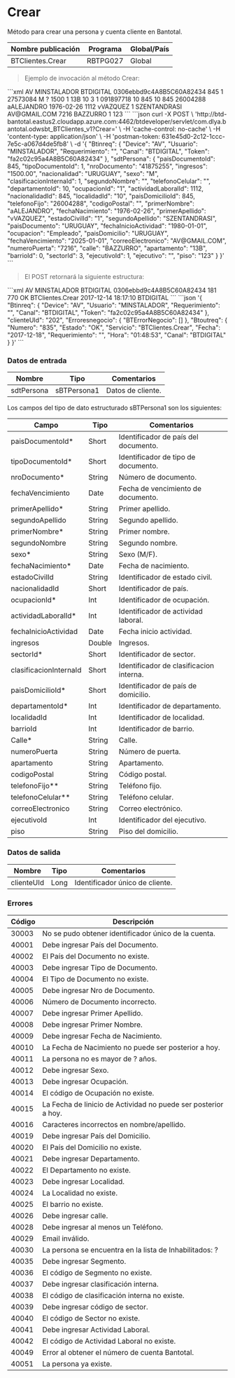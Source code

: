 # Crear 

Método para crear una persona y cuenta cliente en Bantotal. 

Nombre publicación | Programa | Global/País 
--------- | ----------- | ----------- 
BTClientes.Crear | RBTPG027 | Global 

> Ejemplo de invocación al método Crear: 

<code-group> 
<code-block title="XML" active> 
```xml 
<soapenv:Envelope xmlns:soapenv="http://schemas.xmlsoap.org/soap/envelope/" xmlns:bts="http://uy.com.dlya.bantotal/BTSOA/"> 
   <soapenv:Header/> 
   <soapenv:Body> 
      <bts:BTClientes.Crear> 
         <bts:Btinreq> 
            <bts:Device>AV</bts:Device> 
            <bts:Usuario>MINSTALADOR</bts:Usuario> 
            <bts:Requerimiento></bts:Requerimiento> 
            <bts:Canal>BTDIGITAL</bts:Canal> 
            <bts:Token>0306ebbd9c4A8B5C60A82434</bts:Token> 
         </bts:Btinreq> 
         <bts:sdtPersona> 
            <bts:paisDocumentoId>845</bts:paisDocumentoId> 
            <bts:paisDocumento></bts:paisDocumento> 
            <bts:tipoDocumentoId>1</bts:tipoDocumentoId> 
            <bts:tipoDocumento></bts:tipoDocumento> 
            <bts:nroDocumento>27573084</bts:nroDocumento> 
            <bts:segundoNombre/> 
            <bts:sexo>M</bts:sexo> 
            <bts:estadoCivil>?</bts:estadoCivil> 
            <bts:nacionalidad></bts:nacionalidad> 
            <bts:ingresos>1500</bts:ingresos> 
            <bts:ocupacionId>1</bts:ocupacionId> 
            <bts:actividadLaboral></bts:actividadLaboral> 
            <bts:apartamento>13B</bts:apartamento> 
            <bts:localidad>10</bts:localidad> 
            <bts:barrio/> 
            <bts:sectorId>3</bts:sectorId> 
            <bts:clasificacionInternaId>1</bts:clasificacionInternaId> 
            <bts:telefonoCelular>091897718</bts:telefonoCelular> 
            <bts:departamentoId>10</bts:departamentoId> 
            <bts:nacionalidadId>845</bts:nacionalidadId> 
            <bts:localidadId>10</bts:localidadId> 
            <bts:clasificacionInterna></bts:clasificacionInterna> 
            <bts:paisDomicilioId>845</bts:paisDomicilioId> 
            <bts:sector></bts:sector> 
            <bts:telefonoFijo>26004288</bts:telefonoFijo> 
            <bts:codigoPostal/> 
            <bts:primerNombre>aALEJANDRO</bts:primerNombre> 
            <bts:fechaNacimiento>1976-02-26</bts:fechaNacimiento> 
            <bts:actividadLaboralId>1112</bts:actividadLaboralId> 
            <bts:primerApellido>vVAZQUEZ</bts:primerApellido> 
            <bts:estadoCivilId>1</bts:estadoCivilId> 
            <bts:segundoApellido>SZENTANDRASI</bts:segundoApellido> 
            <bts:paisDocumento></bts:paisDocumento> 
            <bts:fechaInicioActividad/> 
            <bts:ocupacion></bts:ocupacion> 
            <bts:paisDomicilio></bts:paisDomicilio> 
            <bts:departamento></bts:departamento> 
            <bts:fechaVencimiento></bts:fechaVencimiento> 
            <bts:correoElectronico>AV@GMAIL.COM</bts:correoElectronico> 
            <bts:numeroPuerta>7216</bts:numeroPuerta> 
            <bts:calle>BAZZURRO</bts:calle> 
            <bts:barrioId></bts:barrioId> 
            <bts:ejecutivoId>1</bts:ejecutivoId> 
            <bts:ejecutivo></bts:ejecutivo> 
            <bts:piso>123</bts:piso> 
         </bts:sdtPersona> 
      </bts:BTClientes.Crear> 
   </soapenv:Body> 
</soapenv:Envelope> 
``` 
</code-block> 

<code-block title="JSON"> 
```json 
curl -X POST \ 
  'http://btd-bantotal.eastus2.cloudapp.azure.com:4462/btdeveloper/servlet/com.dlya.bantotal.odwsbt_BTClientes_v1?Crear=' \ 
  -H 'cache-control: no-cache' \ 
  -H 'content-type: application/json' \ 
  -H 'postman-token: 631e45d0-2c12-1ccc-7e5c-a067d4de5fb8' \ 
  -d '{ 
	"Btinreq": { 
		"Device": "AV", 
		"Usuario": "MINSTALADOR", 
		"Requerimiento": "", 
		"Canal": "BTDIGITAL", 
		"Token": "fa2c02c95a4A8B5C60A82434" 
	}, 
    "sdtPersona": { 
        "paisDocumentoId": 845, 
        "tipoDocumentoId": 1, 
        "nroDocumento": "41875255", 
        "ingresos": "1500.00", 
        "nacionalidad": "URUGUAY", 
        "sexo": "M", 
        "clasificacionInternaId": 1, 
        "segundoNombre": "", 
        "telefonoCelular": "", 
        "departamentoId": 10, 
        "ocupacionId": "1", 
        "actividadLaboralId": 1112, 
        "nacionalidadId": 845, 
        "localidadId": "10", 
        "paisDomicilioId": 845, 
        "telefonoFijo": "26004288", 
        "codigoPostal": "", 
        "primerNombre": "aALEJANDRO", 
        "fechaNacimiento": "1976-02-26", 
        "primerApellido": "vVAZQUEZ", 
        "estadoCivilId": "1", 
        "segundoApellido": "SZENTANDRASI", 
        "paisDocumento": "URUGUAY", 
        "fechaInicioActividad": "1980-01-01", 
        "ocupacion": "Empleado", 
        "paisDomicilio": "URUGUAY", 
        "fechaVencimiento": "2025-01-01", 
        "correoElectronico": "AV@GMAIL.COM", 
        "numeroPuerta": "7216", 
        "calle": "BAZZURRO", 
        "apartamento": "13B", 
        "barrioId": 0, 
        "sectorId": 3, 
        "ejecutivoId": 1, 
        "ejecutivo": "", 
        "piso": "123" 
} 
}' 
``` 
</code-block> 
</code-group> 

> El POST retornará la siguiente estructura: 

<code-group> 
<code-block title="XML" active> 
```xml 
<SOAP-ENV:Envelope xmlns:SOAP-ENV="http://schemas.xmlsoap.org/soap/envelope/" xmlns:xsd="http://www.w3.org/2001/XMLSchema" xmlns:SOAP-ENC="http://schemas.xmlsoap.org/soap/encoding/" xmlns:xsi="http://www.w3.org/2001/XMLSchema-instance"> 
   <SOAP-ENV:Body> 
      <BTClientes.CrearResponse xmlns="http://uy.com.dlya.bantotal/BTSOA/"> 
         <Btinreq> 
            <Device>AV</Device> 
            <Usuario>MINSTALADOR</Usuario> 
            <Requerimiento/> 
            <Canal>BTDIGITAL</Canal> 
            <Token>0306ebbd9c4A8B5C60A82434</Token> 
         </Btinreq> 
         <clienteUId>181</clienteUId> 
         <Erroresnegocio></Erroresnegocio> 
         <Btoutreq> 
            <Numero>770</Numero> 
            <Estado>OK</Estado> 
            <Servicio>BTClientes.Crear</Servicio> 
            <Fecha>2017-12-14</Fecha> 
            <Requerimiento/> 
            <Hora>18:17:10</Hora> 
            <Canal>BTDIGITAL</Canal> 
         </Btoutreq> 
      </BTClientes.CrearResponse> 
   </SOAP-ENV:Body> 
</SOAP-ENV:Envelope> 
``` 
</code-block> 

<code-block title="JSON"> 
```json 
'{ 
	"Btinreq": { 
		"Device": "AV", 
		"Usuario": "MINSTALADOR", 
		"Requerimiento": "", 
		"Canal": "BTDIGITAL", 
		"Token": "fa2c02c95a4A8B5C60A82434" 
	}, 
    "clienteUId": "202", 
    "Erroresnegocio": { 
        "BTErrorNegocio": [] 
    }, 
    "Btoutreq": { 
        "Numero": "835", 
        "Estado": "OK", 
        "Servicio": "BTClientes.Crear", 
        "Fecha": "2017-12-18", 
        "Requerimiento": "", 
        "Hora": "01:48:53", 
        "Canal": "BTDIGITAL" 
    } 
}' 
``` 
</code-block> 
</code-group> 

### Datos de entrada 

Nombre | Tipo | Comentarios 
--------- | ----------- | ----------- 
sdtPersona | sBTPersona1 | Datos de cliente. 

Los campos del tipo de dato estructurado sBTPersona1 son los siguientes: 

Campo | Tipo | Comentarios 
--------- | ----------- | ----------- 
paisDocumentoId* | Short | Identificador de país del documento. 
tipoDocumentoId* | Short | Identificador de tipo de documento. 
nroDocumento* | String | Número de documento. 
fechaVencimiento | Date | Fecha de vencimiento de documento. 
primerApellido* | String | Primer apellido. 
segundoApellido | String | Segundo apellido. 
primerNombre* | String | Primer nombre. 
segundoNombre | String | Segundo nombre. 
sexo* | String | Sexo (M/F). 
fechaNacimiento* | Date | Fecha de nacimiento. 
estadoCivilId | String | Identificador de estado civil. 
nacionalidadId | Short | Identificador de país. 
ocupacionId* | Int | Identificador de ocupación. 
actividadLaboralId* | Int | Identificador de actividad laboral. 
fechaInicioActividad | Date | Fecha inicio actividad. 
ingresos | Double | Ingresos. 
sectorId* | Short | Identificador de sector. 
clasificacionInternaId | Short | Identificador de clasificacion interna. 
paisDomicilioId* | Short | Identificador de país de domicilio. 
departamentoId* | Int | Identificador de departamento. 
localidadId | Int | Identificador de localidad. 
barrioId | Int | Identificador de barrio. 
Calle* | String | Calle. 
numeroPuerta | String | Número de puerta. 
apartamento | String | Apartamento. 
codigoPostal | String | Código postal. 
telefonoFijo** | String | Teléfono fijo. 
telefonoCelular** | String | Teléfono celular. 
correoElectronico | String | Correo electrónico. 
ejecutivoId | Int | Identificador del ejecutivo. 
piso | String | Piso del domicilio. 

### Datos de salida 

Nombre | Tipo | Comentarios 
--------- | ----------- | ----------- 
clienteUId | Long | Identificador único de cliente. 

### Errores 

Código | Descripción 
--------- | ----------- 
30003 | No se pudo obtener identificador único de la cuenta. 
40001 | Debe ingresar País del Documento. 
40002 | El País del Documento no existe. 
40003 | Debe ingresar Tipo de Documento. 
40004 | El Tipo de Documento no existe. 
40005 | Debe ingresar Nro de Documento. 
40006 | Número de Documento incorrecto. 
40007 | Debe ingresar Primer Apellido. 
40008 | Debe ingresar Primer Nombre. 
40009 | Debe ingresar Fecha de Nacimiento. 
40010 | La Fecha de Nacimiento no puede ser posterior a hoy. 
40011 | La persona no es mayor de ? años. 
40012 | Debe ingresar Sexo. 
40013 | Debe ingresar Ocupación. 
40014 | El código de Ocupación no existe. 
40015 | La Fecha de Iinicio de Actividad no puede ser posterior a hoy. 
40016 | Caracteres incorrectos en nombre/apellido. 
40019 | Debe ingresar País del Domicilio. 
40020 | El País del Domicilio no existe. 
40021 | Debe ingresar Departamento. 
40022 | El Departamento no existe. 
40023 | Debe ingresar Localidad. 
40024 | La Localidad no existe. 
40025 | El barrio no existe. 
40026 | Debe ingresar calle. 
40028 | Debe ingresar al menos un Teléfono. 
40029 | Email inválido. 
40030 | La persona se encuentra en la lista de Inhabilitados: ? 
40035 | Debe ingresar Segmento. 
40036 | El código de Segmento no existe. 
40037 | Debe ingresar clasificación interna. 
40038 | El código de clasificación interna no existe. 
40039 | Debe ingresar código de sector. 
40040 | El código de Sector no existe. 
40041 | Debe ingresar Actividad Laboral. 
40042 | El código de Actividad Laboral no existe. 
40049 | Error al obtener el número de cuenta Bantotal. 
40051 | La persona ya existe. 

 
